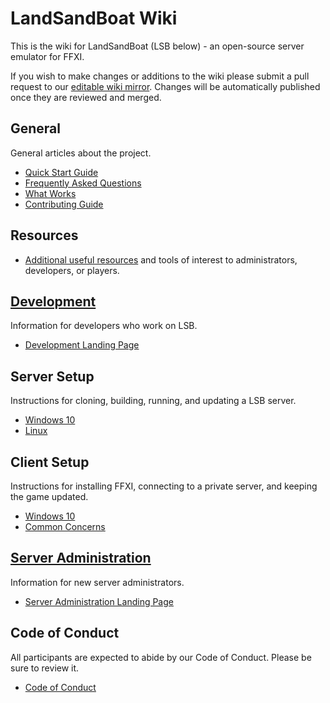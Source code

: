 # LandSandBoat Wiki

This is the wiki for LandSandBoat (LSB below) - an open-source server emulator for FFXI.

If you wish to make changes or additions to the wiki please submit a pull request to our [editable wiki mirror](https://github.com/LandSandBoat/lsb-wiki). Changes will be automatically published once they are reviewed and merged.

## General

General articles about the project.

- [Quick Start Guide](Quick-Start-Guide)
- [Frequently Asked Questions](Frequently-Asked-Questions)
- [What Works](What-Works)
- [Contributing Guide](https://github.com/LandSandBoat/server/blob/base/CONTRIBUTING.md)

## Resources

- [Additional useful resources](Resources) and tools of interest to administrators, developers, or players.

## [Development](Development)

Information for developers who work on LSB.

- [Development Landing Page](Development)

## Server Setup

Instructions for cloning, building, running, and updating a LSB server.

- [Windows 10](Server-setup-and-maintenance-Windows-10)
- [Linux](Server-Setup-and-Maintenance-Linux)

## Client Setup

Instructions for installing FFXI, connecting to a private server, and keeping the game updated.

- [Windows 10](Client-Setup-Windows)
- [Common Concerns](Miscellaneous-Client)

## [Server Administration](Server-Administration)

Information for new server administrators.

- [Server Administration Landing Page](Server-Administration)

## Code of Conduct

All participants are expected to abide by our Code of Conduct. Please be sure to review it.

- [Code of Conduct](Code_of_Conduct)
